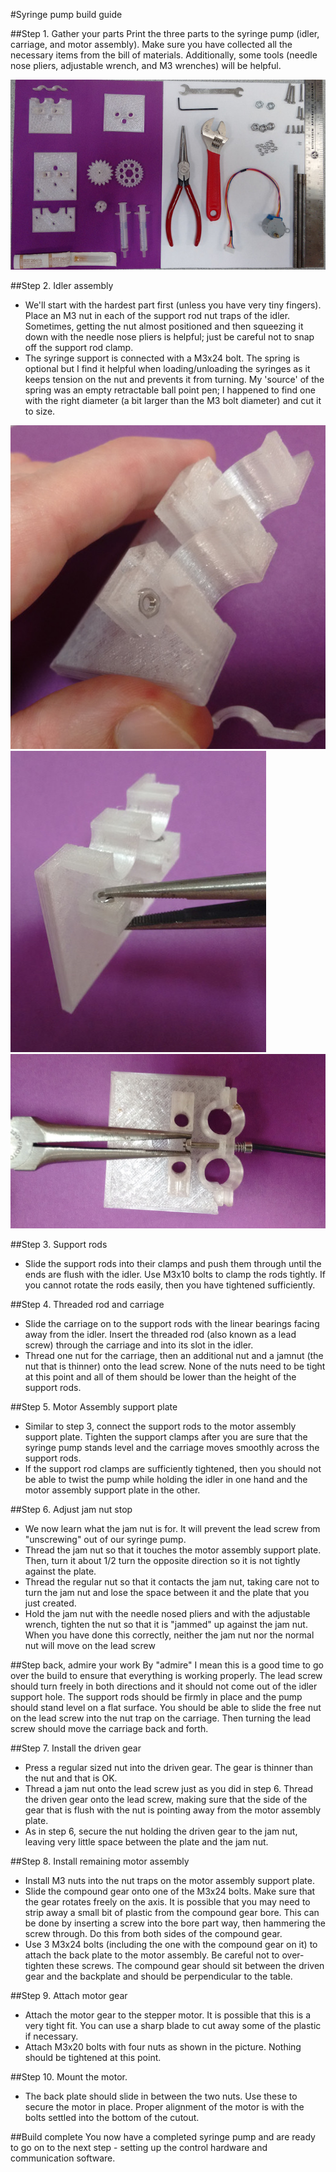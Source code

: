 #Syringe pump build guide

##Step 1. Gather your parts
Print the three parts to the syringe pump (idler, carriage, and motor assembly).  Make sure you have collected all the necessary items from the bill of materials.  Additionally, some tools (needle nose pliers, adjustable wrench, and M3 wrenches) will be helpful.

![materials](materials.jpg)

##Step 2. Idler assembly
- We'll start with the hardest part first (unless you have very tiny fingers).  Place an M3 nut in each of the support rod nut traps of the idler.  Sometimes, getting the nut almost positioned and then squeezing it down with the needle nose pliers is helpful; just be careful not to snap off the support rod clamp. 
- The syringe support is connected with a M3x24 bolt.  The spring is optional but I find it helpful when loading/unloading the syringes as it keeps tension on the nut and prevents it from turning.  My 'source' of the spring was an empty retractable ball point pen; I happened to find one with the right diameter (a bit larger than the M3 bolt diameter) and cut it to size.

![The idler nut traps are the trickest place to reach](step2a.jpg)
![use needle nose pliers to help](step2b.jpg)
![An optional spring makes inserting/removing the syringes easier](step2c.jpg)

##Step 3. Support rods
- Slide the support rods into their clamps and push them through until the ends are flush with the idler.  Use M3x10 bolts to clamp the rods tightly.  If you cannot rotate the rods easily, then you have tightened sufficiently.

##Step 4. Threaded rod and carriage
- Slide the carriage on to the support rods with the linear bearings facing away from the idler.  Insert the threaded rod (also known as a lead screw) through the carriage and into its slot in the idler.  
- Thread one nut for the carriage, then an additional nut and a jamnut (the nut that is thinner) onto the lead screw.  None of the nuts need to be tight at this point and all of them should be lower than the height of the support rods.

##Step 5. Motor Assembly support plate
- Similar to step 3, connect the support rods to the motor assembly support plate.  Tighten the support clamps after you are sure that the syringe pump stands level and the carriage moves smoothly across the support rods.
- If the support rod clamps are sufficiently tightened, then you should not be able to twist the pump while holding the idler in one hand and the motor assembly support plate in the other.

##Step 6. Adjust jam nut stop
- We now learn what the jam nut is for.  It will prevent the lead screw from "unscrewing" out of our syringe pump.
- Thread the jam nut so that it touches the motor assembly support plate.  Then, turn it about 1/2 turn the opposite direction so it is not tightly against the plate.
- Thread the regular nut so that it contacts the jam nut, taking care not to turn the jam nut and lose the space between it and the plate that you just created.
- Hold the jam nut with the needle nosed pliers and with the adjustable wrench, tighten the nut so that it is "jammed" up against the jam nut.  When you have done this correctly, neither the jam nut nor the normal nut will move on the lead screw

##Step back, admire your work
By "admire" I mean this is a good time to go over the build to ensure that everything is working properly.  The lead screw should turn freely in both directions and it should not come out of the idler support hole.  The support rods should be firmly in place and the pump should stand level on a flat surface.  You should be able to slide the free nut on the lead screw into the nut trap on the carriage.  Then turning the lead screw should move the carriage back and forth. 

##Step 7. Install the driven gear
- Press a regular sized nut into the driven gear.  The gear is thinner than the nut and that is OK.
- Thread a jam nut onto the lead screw just as you did in step 6.  Thread the driven gear onto the lead screw, making sure that the side of the gear that is flush with the nut is pointing away from the motor assembly plate.
- As in step 6, secure the nut holding the driven gear to the jam nut, leaving very little space between the plate and the jam nut.

##Step 8. Install remaining motor assembly
- Install M3 nuts into the nut traps on the motor assembly support plate.  
- Slide the compound gear onto one of the M3x24 bolts.  Make sure that the gear rotates freely on the axis.  It is possible that you may need to strip away a small bit of plastic from the compound gear bore.  This can be done by inserting a screw into the bore part way, then hammering the screw through.  Do this from both sides of the compound gear. 
- Use  3 M3x24 bolts (including the one with the compound gear on it) to attach the back plate to the motor assembly.  Be careful not to over-tighten these screws.  The compound gear should sit between the driven gear and the backplate and should be perpendicular to the table.

##Step 9. Attach motor gear
- Attach the motor gear to the stepper motor.  It is possible that this is a very tight fit.  You can use a sharp blade to cut away some of the plastic if necessary.
- Attach M3x20 bolts with four nuts as shown in the picture.  Nothing should be tightened at this point.

##Step 10. Mount the motor.
- The back plate should slide in between the two nuts.  Use these to secure the motor in place.  Proper alignment of the motor is with the bolts settled into the bottom of the cutout.

##Build complete
You now have a completed syringe pump and are ready to go on to the next step - setting up the control hardware and communication software.
